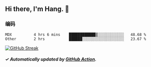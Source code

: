 ## Hi there, I'm Hang. 👋

### 编码

<!--START_SECTION:waka-->

```text
MDX          4 hrs 6 mins    ████████████▒░░░░░░░░░░░░   48.68 %
Other        2 hrs           ██████░░░░░░░░░░░░░░░░░░░   23.67 %
```

<!--END_SECTION:waka-->

[![GitHub Streak](https://github-readme-streak-stats.herokuapp.com?user=huhuhang&hide_border=true&date_format=%5BY.%5Dn.j)](https://git.io/streak-stats)

##### ✓ Automatically updated by [GitHub Action](https://github.com/huhuhang/huhuhang/actions).
